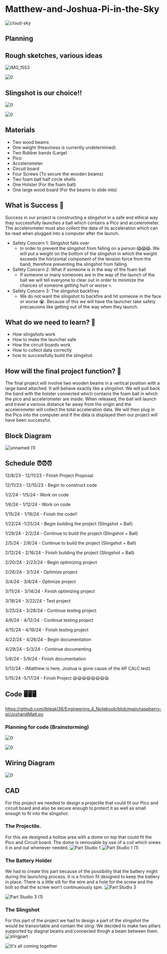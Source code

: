 # Matthew-and-Joshua-Pi-in-the-Sky

![cloud-sky](https://github.com/jbleakl36/Matthew-and-Joshua-Pi-in-the-Sky/assets/112979207/3e2e70ff-4701-4a3e-bbe7-f9a26296c01f)

## Planning

## Rough sketches, various ideas
![IMG_1553](https://github.com/jbleakl36/Matthew-and-Joshua-Pi-in-the-Sky/assets/112979207/18cefcdd-f35f-4254-83b2-22e7d85161cb)

![0](https://github.com/jbleakl36/Matthew-and-Joshua-Pi-in-the-Sky/assets/112979207/a526b685-7b36-4c37-bfae-022ebf034094)


## Slingshot is our choice!!

![0](https://github.com/jbleakl36/Matthew-and-Joshua-Pi-in-the-Sky/assets/112979207/cb3f4352-692a-481a-b636-48cc2c99698f)

![0](https://github.com/jbleakl36/Matthew-and-Joshua-Pi-in-the-Sky/assets/112979207/31abe73a-8c44-405e-9eea-0955b376e2f8)


## Materials
* Two wood beams
* One weight (Heaviness is currently undetermined)
* Two Rubber bands (Large)
* Pico
* Accelerometer
* Circuit board
* Four Screws (To secure the wooden beams)
* Two foam ball half circle shells 
* One Holster (For the foam ball)
* One large wood board (For the beams to slide into)

## What is Success     🧐 
Success in our project is constructing a slingshot in a safe and ethical way thay successfully launches a ball which contains a Pico and accelerometer. The accelerometer must also collect the data of its acceleration which can be read when plugged into a computer after the launch.

* Safety Concern 1: Slingshot falls over
  * In order to prevent the slingshot from falling on a person 😱😱😱. We will put a weight on the bottom of the slingshot in which the weight exceeds the horizontal component of the tension force from the band, therefore preventing the slingshot from falling
* Safety Concern 2: What if someone is in the way of the foam ball
  * If someone or many someones are in the way of the launch of the ball we will tell everyone to clear out in order to minimize the chances of someone getting hurt or worse 💀.
* Safety Concern 3: The slingshot backfires
  * We do not want the slingshot to backfire and hit someone in the face or worse 😭. Because of this we will have the launcher take safety precasuions like getting out of the way when they launch.


## What do we need to learn? 🧠 
* How slingshots work
* How to make the launcher safe
* How the circuit boards work
* How to collect data correctly
* how to successfully build the slingshot.

## How will the final project function? 🤔
The final project will involve two wooden beams in a vertical position with a large band attached. It will behave exactly like a slingshot. We will pull back the band with the holster connected which contains the foam ball in which the pico and accelerometer are inside. When released, the ball will launch and travel a various distance far away from the origin and the accelerometer will collect the total acceleration data. We will then plug in the Pico into the computer and if the data is displayed then our project will have been successful.

## Block Diagram
![unnamed (1)](https://github.com/jbleakl36/Matthew-and-Joshua-Pi-in-the-Sky/assets/112979288/7d01cb8d-217d-4986-bb3b-099da13598c0)


## Schedule ⏰⏰⏰ 

12/8/23 - 12/11/23 - Finish Project Proposal

12/11/23 - 12/15/23 - Begin to construct code

1/2/24 - 1/5/24 - Work on code

1/6/24 - 1/12/24 - Work on code

1/15/24 - 1/19/24 - Finish the code!!

1/22/24 -1/25/24 - Begin building the project (Slingshot + Ball)

1/29/24 - 2/2/24 - Continue to build the project (Slingshot + Ball)

2/5/24 - 2/8/24 - Continue to build the project (Slingshot + Ball) 

2/12/24 - 2/16/24 - Finish building the project (Slingshot + Ball)

2/20/24 - 2/23/24 - Begin optimizing project

2/26/24 - 3/1/24 - Optimize project

3/4/24 - 3/8/24 - Optimize project

3/11/24 - 3/14/24 - Finish optimizing project

3/18/24 - 3/22/24 - Test project

3/25/24 - 3/28/24 - Continue testing project

4/8/24 - 4/12/24 - Continue testing project

4/15/24 - 4/19/24 - Finish testing project

4/22/24 - 4/26/24 - Begin documentation

4/29/24 - 5/3/24 - Continue documenting

5/6/24 - 5/9/24 - Finish documentation

5/13/24 - (Matthew is here, Joshua is gone cause of the AP CALC test)

5/15/24 -5/17/24 - Finish Project 😃😃😃😃😃😃😃😃

## Code 🖥️🖥️🖥️

https://github.com/jbleakl36/Engineering_4_Notebook/blob/main/raspberry-pi/JoshandMatt.py

### Planning for code (Brainstorming)

![0](https://github.com/jbleakl36/Matthew-and-Joshua-Pi-in-the-Sky/assets/112979207/655e4592-9658-4b82-8edd-46705d2e3678)

![0](https://github.com/jbleakl36/Matthew-and-Joshua-Pi-in-the-Sky/assets/112979207/119aa25e-4fee-4e87-86fb-64cb1f566f2f)

## Wiring Diagram

![0](https://github.com/jbleakl36/Matthew-and-Joshua-Pi-in-the-Sky/assets/112979207/f068f053-7974-4952-ad44-fb27f044cbd3)

## CAD
For this project we needed to design a projectile that could fit our Pico and circuit board and also be secure enough to protect it as well as small enough to fit into the slingshot.

### The Projectile.
For this we designed a hollow area with a dome on top that could fit the Pico and Circuit board. The dome is removable by use of a coil which srews it in and out whenever needed.
![Part Studio 1](https://github.com/jbleakl36/Matthew-and-Joshua-Pi-in-the-Sky/assets/112979288/6c663990-cd68-414d-be08-863b9f77f3e6)
![Part Studio 1 (1)](https://github.com/jbleakl36/Matthew-and-Joshua-Pi-in-the-Sky/assets/112979288/41750a15-e077-451d-8abc-6544ceddff18)

### The Battery Holder
We had to create this part because of the possibility that the battery might during the launching process. It is a friction fit designed to keep the battery in place. There is a little slit for the wire and a hole for the screw and the bolt so that the screw won't continueously spin.
![Part Studio 3](https://github.com/jbleakl36/Matthew-and-Joshua-Pi-in-the-Sky/assets/112979207/6757e246-862b-4ae5-a981-1c5008e400ec)

![Part Studio 3 (1)](https://github.com/jbleakl36/Matthew-and-Joshua-Pi-in-the-Sky/assets/112979207/2f1bb23c-2bde-4b4e-872a-599645ca5401)


### The Slingshot
For this part of the project we had to design a part of the slingshot the would be transortable and contain the sling. We decided to make two pillars supported by diagnal beams and connected throgh a beam between them.
![slingpart](https://github.com/jbleakl36/Matthew-and-Joshua-Pi-in-the-Sky/assets/112979207/adf0712b-a128-4e32-b944-7f004d9edf69)

![It's all coming together](https://github.com/jbleakl36/Matthew-and-Joshua-Pi-in-the-Sky/assets/112979207/d1875373-4f2a-49d9-ba2a-ce4821d54c78)





























